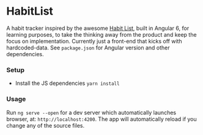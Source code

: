 # HabitList

A habit tracker inspired by the awesome [Habit List](https://habitlist.com/), built in Angular 6, for learning purposes, to take the thinking away from the product and keep the focus on implementation. Currently just a front-end that kicks off with hardcoded-data. See `package.json` for Angular version and other dependencies.

### Setup

* Install the JS dependencies `yarn install`

### Usage

Run `ng serve --open` for a dev server which automatically launches browser, at: `http://localhost:4200`.
The app will automatically reload if you change any of the source files.
